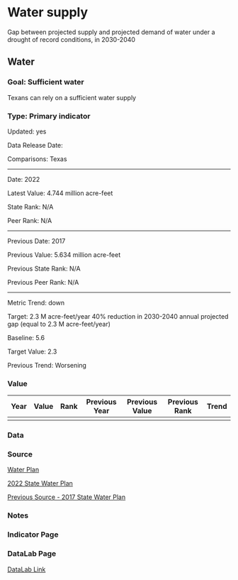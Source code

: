# Water supply

Gap between projected supply and projected demand of water under a drought of record conditions, in 2030-2040

## Water

### Goal: Sufficient water

Texans can rely on a sufficient water supply

### Type: Primary indicator

Updated: yes

Data Release Date: 

Comparisons: Texas

----

Date: 2022

Latest Value: 4.744 million acre-feet

State Rank: N/A

Peer Rank: N/A

----

Previous Date: 2017

Previous Value: 5.634 million acre-feet

Previous State Rank: N/A 

Previous Peer Rank: N/A


----
Metric Trend: down

Target: 2.3 M acre-feet/year
40% reduction in 2030-2040 annual projected gap (equal to 2.3 M acre-feet/year)

Baseline: 5.6

Target Value: 2.3

Previous Trend: Worsening



### Value

| Year      |  Value      | Rank        | Previous Year | Previous Value | Previous Rank | Trend | 
| ----------- | ----------- | ----------- | ----------- | ----------- | ----------- | -----------|
|             |             |             |             |             |             |            | 

### Data

### Source

[Water Plan](https://texasstatewaterplan.org/statewide)

[2022 State Water Plan](https://2022.texasstatewaterplan.org/statewide)

[Previous Source - 2017 State Water Plan](https://2017.texasstatewaterplan.org/statewide)

### Notes


### Indicator Page


### DataLab Page

[DataLab Link](https://datalab.texas2036.org/osauetb/texas-state-water-plan?accesskey=isfkysd)

